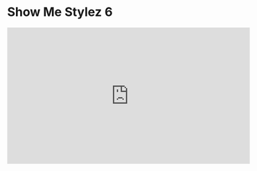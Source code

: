 # Show Me Stylez 6

<iframe width="560" height="315" src="https://www.youtube.com/embed/NTqcnaijVhI" title="YouTube video player" frameborder="0" allow="accelerometer; autoplay; clipboard-write; encrypted-media; gyroscope; picture-in-picture; web-share" allowfullscreen></iframe>
